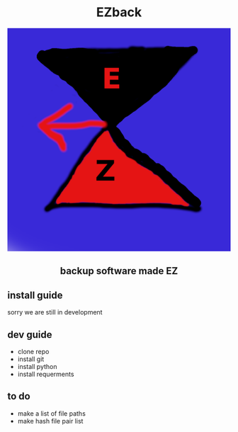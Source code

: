 <h1 align="center"> EZback</h1>
<img align="center"><img src="EZbackicon.png" alt="a great logo for EZback a hourglass in red and black with an arrow pointing left"></p>

<h2 align="center"> backup software made EZ</h2>

## install guide

sorry we are still in development 

## dev guide

* clone repo
* install git
* install python
* install requerments

## to do
* make a list of file paths
* make hash file pair list 

